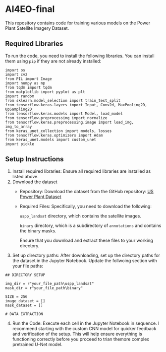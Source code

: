 # AI4EO-final
This repository contains code for training various models on the Power Plant Satellite Imagery Dataset.

## Required Libraries
To run the code, you need to install the following libraries. 
You can install them using `pip` if they are not already installed:

```
import os
import cv2
from PIL import Image
import numpy as np
from tqdm import tqdm
from matplotlib import pyplot as plt
import random
from sklearn.model_selection import train_test_split
from tensorflow.keras.layers import Input, Conv2d, MaxPooling2D, UpSampling2D
from tensorflow.keras.models import Model, load_model
from tensorflow.preprocessing import normalize
from tensorflow.keras.preprocessing.image import load_img, img_to_array
from keras_unet_collection import models, losses
from tensorflow.keras.optimizers import Adam
from keras_unet.models import custom_unet
import pickle
```

## Setup Instructions
1. Install required libraries: Ensure all required libraries are installed as listed above.
2. Download the dataset
   - Repository: Download the dataset from the GitHub repository: [US Power Plant Dataset](https://github.com/bl166/USPowerPlantDataset.git)
   - Required Files: Specifically, you need to download the following:

     `uspp_landsat` directory, which contains the satellite images.

     `binary` directory, which is a subdirectory of `annotations` and contains the binary masks.
     
     Ensure that you download and extract these files to your working directory. 
4. Set up directory paths: After downloading, set up the directory paths for the dataset in the Jupyter Notebook. Update the follwoing section with your file paths:

```
## DIRECTORY SETUP

img_dir = r"your_file_path\uspp_landsat" 
mask_dir = r"your_file_path\binary" 

SIZE = 256
image_dataset = []
mask_dataset = []

# DATA EXTRACTION

```
4. Run the Code: Execute each cell in the Jupyter Notebook in sequence.
   I recommend starting with the custom CNN model for quicker feedback and verification of the setup.
   This will help ensure everything is functioning correctly before you proceed to trian themore complex pretrained U-Net model. 
